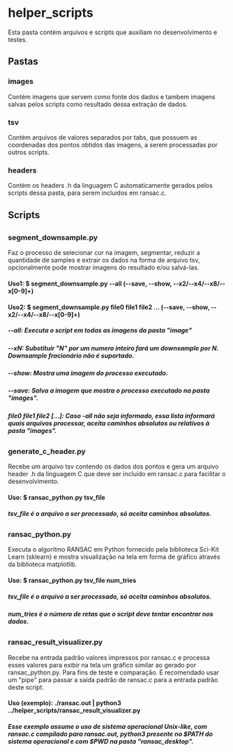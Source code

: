 # helper_scripts
Esta pasta contém arquivos e scripts que auxiliam no desenvolvimento e testes.

## Pastas

### images
Contém imagens que servem como fonte dos dados e tambem imagens salvas pelos scripts como resultado dessa extração de dados.
### tsv
Contém arquivos de valores separados por tabs, que possuem as coordenadas dos pontos obtidos das imagens, a serem processadas por outros scripts.
### headers
Contém os headers .h da linguagem C automaticamente gerados pelos scripts dessa pasta, para serem incluidos em ransac.c.

## Scripts

##

### segment_downsample.py
Faz o processo de selecionar cor na imagem, segmentar, reduzir a quantidade de samples e extrair os dados na forma de arquivo tsv, opcionalmente pode mostrar imagens do resultado e/ou salvá-las.
#### Uso1: $ segment_downsample.py --all (--save, --show, --x2/--x4/--x8/--x[0-9]+)
#### Uso2: $ segment_downsample.py file0 file1 file2 ... (--save, --show, --x2/--x4/--x8/--x[0-9]+)
##### --all: Executa o script em todas as imagens da pasta "image"
##### --xN: Substituir "N" por um numero inteiro fará um downsample por N. Downsample fracionário não é suportado.
##### --show: Mostra uma imagem do processo executado.
##### --save: Salva a imagem que mostra o processo executado na pasta "images".
##### file0 file1 file2 [...]: Caso -all não seja informado, essa lista informará quais arquivos processar,  aceita caminhos absolutos ou relativos à pasta "images".

##

### generate_c_header.py
Recebe um arquivo tsv contendo os dados dos pontos e gera um arquivo header .h da linguagem C que deve ser incluído em ransac.c para facilitar o desenvolvimento.
#### Uso: $ ransac_python.py tsv_file
##### tsv_file é o arquivo a ser processado, só aceita caminhos absolutos.

##

### ransac_python.py
Executa o algoritmo RANSAC em Python fornecido pela biblioteca Sci-Kit Learn (sklearn) e mostra visualização na tela em forma de gráfico através da biblioteca matplotlib.
#### Uso: $ ransac_python.py tsv_file num_tries
##### tsv_file é o arquivo a ser processado, só aceita caminhos absolutos. 
##### num_tries é o número de retas que o script deve tentar encontrar nos dados.

##

### ransac_result_visualizer.py
Recebe na entrada padrão valores impressos por ransac.c e processa esses valores para exibir na tela um gráfico similar ao gerado por ransac_python.py. Para fins de teste e comparação. É recomendado usar um "pipe" para passar a saída padrão de ransac.c para a entrada padrão deste script.
#### Uso (exemplo): ./ransac.out | python3 ../helper_scripts/ransac_result_visualizer.py
##### Esse exemplo assume o uso de sistema operacional Unix-like, com ransac.c compilado para ransac.out, python3 presente no $PATH do sistema operacional e com $PWD na pasta "ransac_desktop".

##
